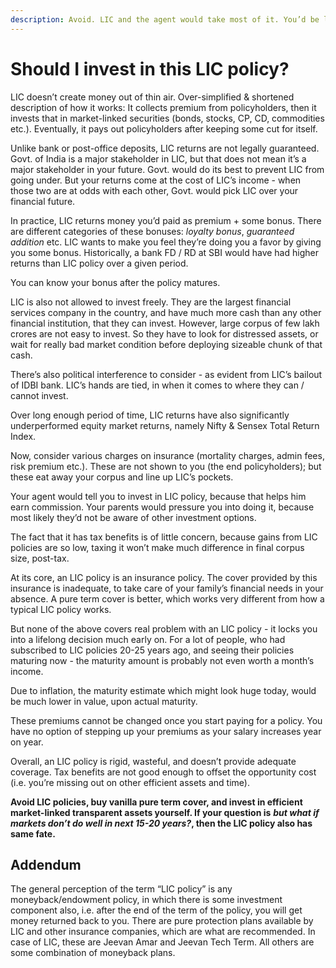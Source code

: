 ```yaml
---
description: Avoid. LIC and the agent would take most of it. You’d be left with peanuts. It’s one of the most opaque form of investments, and there’s no guarantee. Govt. backs LIC, not your financial future.
---
```


# Should I invest in this LIC policy?

LIC doesn’t create money out of thin air. Over-simplified & shortened description of how it works: It collects premium from policyholders, then it invests that in market-linked securities (bonds, stocks, CP, CD, commodities etc.). Eventually, it pays out policyholders after keeping some cut for itself.

Unlike bank or post-office deposits, LIC returns are not legally guaranteed. Govt. of India is a major stakeholder in LIC, but that does not mean it’s a major stakeholder in your future. Govt. would do its best to prevent LIC from going under. But your returns come at the cost of LIC’s income - when those two are at odds with each other, Govt. would pick LIC over your financial future.

In practice, LIC returns money you’d paid as premium + some bonus. There are different categories of these bonuses: *loyalty bonus*, *guaranteed addition* etc. LIC wants to make you feel they’re doing you a favor by giving you some bonus. Historically, a bank FD / RD at SBI would have had higher returns than LIC policy over a given period.

You can know your bonus after the policy matures.

LIC is also not allowed to invest freely. They are the largest financial services company in the country, and have much more cash than any other financial institution, that they can invest. However, large corpus of few lakh crores are not easy to invest. So they have to look for distressed assets, or wait for really bad market condition before deploying sizeable chunk of that cash.

There’s also political interference to consider - as evident from LIC’s bailout of IDBI bank. LIC’s hands are tied, in when it comes to where they can / cannot invest.

Over long enough period of time, LIC returns have also significantly underperformed equity market returns, namely Nifty & Sensex Total Return Index.

Now, consider various charges on insurance (mortality charges, admin fees, risk premium etc.). These are not shown to you (the end policyholders); but these eat away your corpus and line up LIC’s pockets.

Your agent would tell you to invest in LIC policy, because that helps him earn commission. Your parents would pressure you into doing it, because most likely they’d not be aware of other investment options.

The fact that it has tax benefits is of little concern, because gains from LIC policies are so low, taxing it won’t make much difference in final corpus size, post-tax.

At its core, an LIC policy is an insurance policy. The cover provided by this insurance is inadequate, to take care of your family’s financial needs in your absence. A pure term cover is better, which works very different from how a typical LIC policy works.

But none of the above covers real problem with an LIC policy - it locks you into a lifelong decision much early on. For a lot of people, who had subscribed to LIC policies 20-25 years ago, and seeing their policies maturing now - the maturity amount is probably not even worth a month’s income.

Due to inflation, the maturity estimate which might look huge today, would be much lower in value, upon actual maturity.

These premiums cannot be changed once you start paying for a policy. You have no option of stepping up your premiums as your salary increases year on year.

Overall, an LIC policy is rigid, wasteful, and doesn’t provide adequate coverage. Tax benefits are not good enough to offset the opportunity cost (i.e. you’re missing out on other efficient assets and time).

**Avoid LIC policies, buy vanilla pure term cover, and invest in efficient market-linked transparent assets yourself. If your question is** ***but what if markets don’t do well in next 15-20 years?*****, then the LIC policy also has same fate.**

## Addendum

The general perception of the term “LIC policy” is any moneyback/endowment policy, in which there is some investment component also, i.e. after the end of the term of the policy, you will get money returned back to you. There are pure protection plans available by LIC and other insurance companies, which are what are recommended. In case of LIC, these are Jeevan Amar and Jeevan Tech Term. All others are some combination of moneyback plans.
